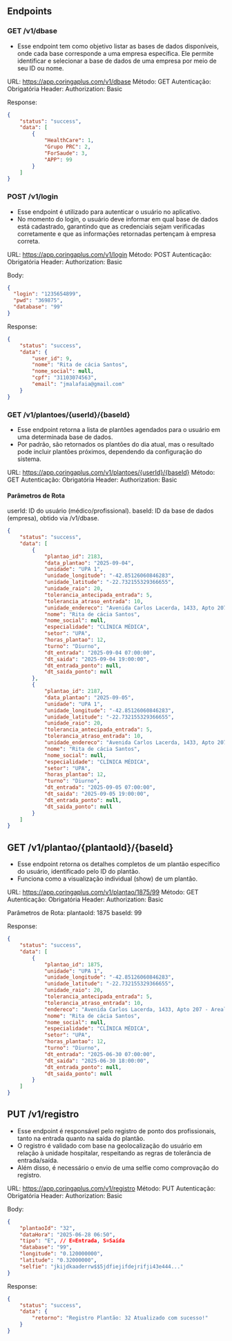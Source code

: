 ## Endpoints

### GET /v1/dbase
- Esse endpoint tem como objetivo listar as bases de dados disponíveis, onde cada base corresponde a uma empresa específica. Ele permite identificar e selecionar a base de dados de uma empresa por meio de seu ID ou nome.

URL: https://app.coringaplus.com/v1/dbase
Método: GET
Autenticação: Obrigatória
Header:
    Authorization: Basic <token>

Response:

```json
{
    "status": "success",
    "data": [
        {
            "HealthCare": 1,
            "Grupo PRC": 2,
            "ForSaude": 3,
            "APP": 99
        }
    ]
}
```

### POST /v1/login
- Esse endpoint é utilizado para autenticar o usuário no aplicativo.
- No momento do login, o usuário deve informar em qual base de dados está cadastrado, garantindo que as credenciais sejam verificadas corretamente e que as informações retornadas pertençam à empresa correta.

URL: https://app.coringaplus.com/v1/login
Método: POST
Autenticação: Obrigatória
Header:
    Authorization: Basic <token>

Body:

```json
{
  "login": "1235654899",
  "pwd": "369875",
  "database": "99"
}

```

Response:

```json
{
    "status": "success",
    "data": {
        "user_id": 9,
        "nome": "Rita de cácia Santos",
        "nome_social": null,
        "cpf": "31103074563",
        "email": "jmalafaia@gmail.com"
    }
}

```
### GET /v1/plantoes/{userId}/{baseId}
- Esse endpoint retorna a lista de plantões agendados para o usuário em uma determinada base de dados.
- Por padrão, são retornados os plantões do dia atual, mas o resultado pode incluir plantões próximos, dependendo da configuração do sistema.

URL: https://app.coringaplus.com/v1/plantoes/{userId}/{baseId}
Método: GET
Autenticação: Obrigatória
Header:
    Authorization: Basic <token>

#### Parâmetros de Rota

userId: ID do usuário (médico/profissional).
baseId: ID da base de dados (empresa), obtido via /v1/dbase.

```json
{
    "status": "success",
    "data": [
        {
            "plantao_id": 2183,
            "data_plantao": "2025-09-04",
            "unidade": "UPA 1",
            "unidade_longitude": "-42.85126060846283",
            "unidade_latitude": "-22.732155329366655",
            "unidade_raio": 20,
            "tolerancia_antecipada_entrada": 5,
            "tolerancia_atraso_entrada": 10,
            "unidade_endereco": "Avenida Carlos Lacerda, 1433, Apto 207 - Areal - Itaboraí",
            "nome": "Rita de cácia Santos",
            "nome_social": null,
            "especialidade": "CLÍNICA MÉDICA",
            "setor": "UPA",
            "horas_plantao": 12,
            "turno": "Diurno",
            "dt_entrada": "2025-09-04 07:00:00",
            "dt_saida": "2025-09-04 19:00:00",
            "dt_entrada_ponto": null,
            "dt_saida_ponto": null
        },
        {
            "plantao_id": 2187,
            "data_plantao": "2025-09-05",
            "unidade": "UPA 1",
            "unidade_longitude": "-42.85126060846283",
            "unidade_latitude": "-22.732155329366655",
            "unidade_raio": 20,
            "tolerancia_antecipada_entrada": 5,
            "tolerancia_atraso_entrada": 10,
            "unidade_endereco": "Avenida Carlos Lacerda, 1433, Apto 207 - Areal - Itaboraí",
            "nome": "Rita de cácia Santos",
            "nome_social": null,
            "especialidade": "CLÍNICA MÉDICA",
            "setor": "UPA",
            "horas_plantao": 12,
            "turno": "Diurno",
            "dt_entrada": "2025-09-05 07:00:00",
            "dt_saida": "2025-09-05 19:00:00",
            "dt_entrada_ponto": null,
            "dt_saida_ponto": null
        }
    ]
}
```

## GET /v1/plantao/{plantaoId}/{baseId}
- Esse endpoint retorna os detalhes completos de um plantão específico do usuário, identificado pelo ID do plantão.
- Funciona como a visualização individual (show) de um plantão.

URL: https://app.coringaplus.com/v1/plantao/1875/99
Método: GET
Autenticação: Obrigatória
Header:
    Authorization: Basic <token>

Parâmetros de Rota:
    plantaoId: 1875
    baseId: 99

Response:
```json
{
    "status": "success",
    "data": [
        {
            "plantao_id": 1875,
            "unidade": "UPA 1",
            "unidade_longitude": "-42.85126060846283",
            "unidade_latitude": "-22.732155329366655",
            "unidade_raio": 20,
            "tolerancia_antecipada_entrada": 5,
            "tolerancia_atraso_entrada": 10,
            "endereco": "Avenida Carlos Lacerda, 1433, Apto 207 - Areal - Itaboraí",
            "nome": "Rita de cácia Santos",
            "nome_social": null,
            "especialidade": "CLÍNICA MÉDICA",
            "setor": "UPA",
            "horas_plantao": 12,
            "turno": "Diurno",
            "dt_entrada": "2025-06-30 07:00:00",
            "dt_saida": "2025-06-30 18:00:00",
            "dt_entrada_ponto": null,
            "dt_saida_ponto": null
        }
    ]
}
```


## PUT /v1/registro
- Esse endpoint é responsável pelo registro de ponto dos profissionais, tanto na entrada quanto na saída do plantão.
- O registro é validado com base na geolocalização do usuário em relação à unidade hospitalar, respeitando as regras de tolerância de entrada/saída.
- Além disso, é necessário o envio de uma selfie como comprovação do registro.

URL: https://app.coringaplus.com/v1/registro
Método: PUT
Autenticação: Obrigatória
Header:
    Authorization: Basic <token>

Body:

```json
{
    "plantaoId": "32", 
    "dataHora": "2025-06-28 06:50", 
    "tipo": "E", // E=Entrada, S=Saída
    "database": "99",
    "longitude": "0.120000000",
    "latitude": "0.32000000",
    "selfie": "jkijdkaaderrw$$5jdfiejifdejrifji43e444..."
}
```

Response:

```json
{
    "status": "success",
    "data": {
        "retorno": "Registro Plantão: 32 Atualizado com sucesso!"
    }
}
```